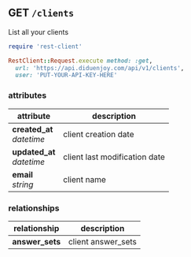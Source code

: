 ## GET `/clients`

List all your clients

```ruby
require 'rest-client'

RestClient::Request.execute method: :get,
  url: 'https://api.diduenjoy.com/api/v1/clients',
  user: 'PUT-YOUR-API-KEY-HERE'
```

### attributes

attribute          | description
------------- | -------------
__created_at__<br>_datetime_  | client creation date
__updated_at__<br>_datetime_  | client last modification date
__email__<br>_string_ | client name

### relationships

relationship          | description
------------------------------ | -------------
__answer_sets__ | client answer_sets